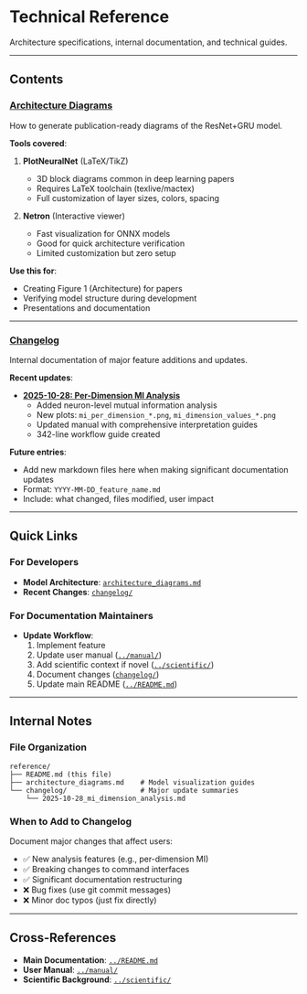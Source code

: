 # Technical Reference

Architecture specifications, internal documentation, and technical guides.

---

## Contents

### [Architecture Diagrams](./architecture_diagrams.md)
How to generate publication-ready diagrams of the ResNet+GRU model.

**Tools covered**:
1. **PlotNeuralNet** (LaTeX/TikZ)
   - 3D block diagrams common in deep learning papers
   - Requires LaTeX toolchain (texlive/mactex)
   - Full customization of layer sizes, colors, spacing

2. **Netron** (Interactive viewer)
   - Fast visualization for ONNX models
   - Good for quick architecture verification
   - Limited customization but zero setup

**Use this for**:
- Creating Figure 1 (Architecture) for papers
- Verifying model structure during development
- Presentations and documentation

---

### [Changelog](./changelog/)
Internal documentation of major feature additions and updates.

**Recent updates**:
- **[2025-10-28: Per-Dimension MI Analysis](./changelog/2025-10-28_mi_dimension_analysis.md)**
  - Added neuron-level mutual information analysis
  - New plots: `mi_per_dimension_*.png`, `mi_dimension_values_*.png`
  - Updated manual with comprehensive interpretation guides
  - 342-line workflow guide created

**Future entries**:
- Add new markdown files here when making significant documentation updates
- Format: `YYYY-MM-DD_feature_name.md`
- Include: what changed, files modified, user impact

---

## Quick Links

### For Developers
- **Model Architecture**: [`architecture_diagrams.md`](./architecture_diagrams.md)
- **Recent Changes**: [`changelog/`](./changelog/)

### For Documentation Maintainers
- **Update Workflow**:
  1. Implement feature
  2. Update user manual ([`../manual/`](../manual/))
  3. Add scientific context if novel ([`../scientific/`](../scientific/))
  4. Document changes ([`changelog/`](./changelog/))
  5. Update main README ([`../README.md`](../README.md))

---

## Internal Notes

### File Organization
```
reference/
├── README.md (this file)
├── architecture_diagrams.md    # Model visualization guides
└── changelog/                  # Major update summaries
    └── 2025-10-28_mi_dimension_analysis.md
```

### When to Add to Changelog
Document major changes that affect users:
- ✅ New analysis features (e.g., per-dimension MI)
- ✅ Breaking changes to command interfaces
- ✅ Significant documentation restructuring
- ❌ Bug fixes (use git commit messages)
- ❌ Minor doc typos (just fix directly)

---

## Cross-References

- **Main Documentation**: [`../README.md`](../README.md)
- **User Manual**: [`../manual/`](../manual/)
- **Scientific Background**: [`../scientific/`](../scientific/)
